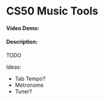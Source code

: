 # CS50 Music Tools
#### Video Demo:  <URL HERE>
#### Description:
TODO 

Ideas:
- Tab Tempo?
- Metronome
- Tuner?